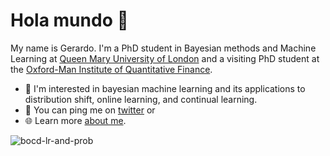 # Hola mundo 👋

My name is Gerardo. I'm a PhD student in Bayesian methods and Machine Learning at [Queen Mary University of London](https://www.qmul.ac.uk/maths/profiles/duranmarting.html) and a visiting PhD student at the [Oxford-Man Institute of Quantitative Finance](https://oxford-man.ox.ac.uk/).

- 🤖 I'm interested in bayesian machine learning and its applications to distribution shift, online learning, and continual learning.
- 📧 You can ping me on [twitter](https://twitter.com/grrddm) or
- 🌐 Learn more [about me](https://gerdm.github.io).

 <!--- ![waves](https://github.com/gerdm/gerdm/assets/4108759/8475ac5e-b95f-45f7-948a-ddda9b234ed0) --->
![bocd-lr-and-prob](https://github.com/user-attachments/assets/d072d70a-9002-4901-bca5-92904725656e)
